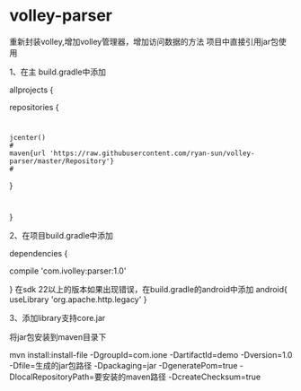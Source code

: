 # volley-parser
重新封装volley,增加volley管理器，增加访问数据的方法
项目中直接引用jar包使用

1、在主 build.gradle中添加

allprojects {

repositories {
#
    jcenter()
    #
    maven{url 'https://raw.githubusercontent.com/ryan-sun/volley-parser/master/Repository'}
    #
}
#
}

2、在项目build.gradle中添加

dependencies {

compile 'com.ivolley:parser:1.0'

}
在sdk 22以上的版本如果出现错误，在build.gradle的android中添加
android{
useLibrary 'org.apache.http.legacy'
}

3、添加library支持core.jar

将jar包安装到maven目录下

mvn install:install-file -DgroupId=com.ione -DartifactId=demo -Dversion=1.0 -Dfile=生成的jar包路径 -Dpackaging=jar -DgeneratePom=true -DlocalRepositoryPath=要安装的maven路径 -DcreateChecksum=true
